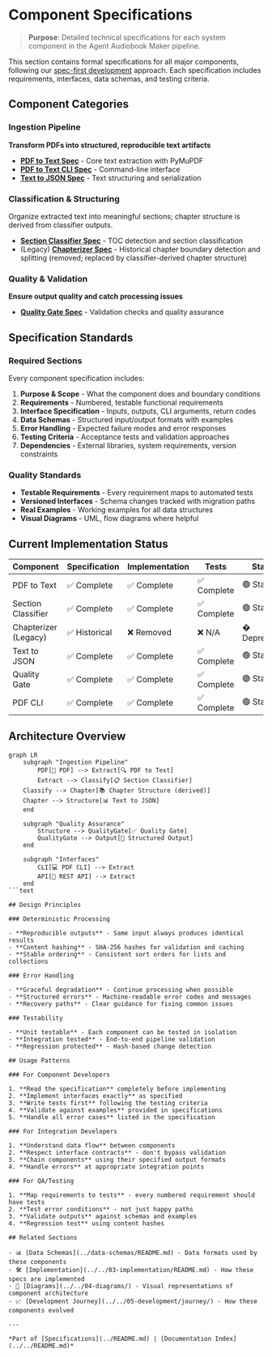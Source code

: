 # Component Specifications

> **Purpose**: Detailed technical specifications for each system component in the Agent Audiobook Maker pipeline.

This section contains formal specifications for all major components, following our [spec-first development](../../01-project-overview/KISS.md) approach. Each specification includes requirements, interfaces, data schemas, and testing criteria.

## Component Categories

### Ingestion Pipeline

**Transform PDFs into structured, reproducible text artifacts**

- **[PDF to Text Spec](PDF_TO_TEXT_SPEC.md)** - Core text extraction with PyMuPDF
- **[PDF to Text CLI Spec](PDF_TO_TEXT_CLI_SPEC.md)** - Command-line interface
- **[Text to JSON Spec](TXT_TO_JSON_SPEC.md)** - Text structuring and serialization

### Classification & Structuring  

Organize extracted text into meaningful sections; chapter structure is derived from classifier outputs.

- **[Section Classifier Spec](SECTION_CLASSIFIER_SPEC.md)** - TOC detection and section classification
- (Legacy) **[Chapterizer Spec](CHAPTERIZER_SPEC.md)** - Historical chapter boundary detection and splitting (removed; replaced by classifier-derived chapter structure)

### Quality & Validation

**Ensure output quality and catch processing issues**

- **[Quality Gate Spec](QUALITY_GATE_SPEC.md)** - Validation checks and quality assurance

## Specification Standards

### Required Sections

Every component specification includes:

1. **Purpose & Scope** - What the component does and boundary conditions
2. **Requirements** - Numbered, testable functional requirements  
3. **Interface Specification** - Inputs, outputs, CLI arguments, return codes
4. **Data Schemas** - Structured input/output formats with examples
5. **Error Handling** - Expected failure modes and error responses
6. **Testing Criteria** - Acceptance tests and validation approaches
7. **Dependencies** - External libraries, system requirements, version constraints

### Quality Standards

- **Testable Requirements** - Every requirement maps to automated tests
- **Versioned Interfaces** - Schema changes tracked with migration paths
- **Real Examples** - Working examples for all data structures
- **Visual Diagrams** - UML, flow diagrams where helpful

## Current Implementation Status

| Component | Specification | Implementation | Tests | Status |
|-----------|---------------|----------------|-------|--------|
| PDF to Text | ✅ Complete | ✅ Complete | ✅ Complete | 🟢 Stable |
| Section Classifier | ✅ Complete | ✅ Complete | ✅ Complete | 🟢 Stable |  
| Chapterizer (Legacy) | ✅ Historical | ❌ Removed | ❌ N/A | � Deprecated |
| Text to JSON | ✅ Complete | ✅ Complete | ✅ Complete | 🟢 Stable |
| Quality Gate | ✅ Complete | ✅ Complete | ✅ Complete | 🟢 Stable |
| PDF CLI | ✅ Complete | ✅ Complete | ✅ Complete | 🟢 Stable |

## Architecture Overview

```mermaid
graph LR
    subgraph "Ingestion Pipeline"
        PDF[📕 PDF] --> Extract[🔍 PDF to Text]
        Extract --> Classify[📋 Section Classifier] 
    Classify --> Chapter[📚 Chapter Structure (derived)]
    Chapter --> Structure[📊 Text to JSON]
    end
    
    subgraph "Quality Assurance"
        Structure --> QualityGate[✅ Quality Gate]
        QualityGate --> Output[📁 Structured Output]
    end
    
    subgraph "Interfaces"
        CLI[💻 PDF CLI] --> Extract
        API[🔌 REST API] --> Extract
    end
```text

## Design Principles

### Deterministic Processing

- **Reproducible outputs** - Same input always produces identical results
- **Content hashing** - SHA-256 hashes for validation and caching
- **Stable ordering** - Consistent sort orders for lists and collections

### Error Handling

- **Graceful degradation** - Continue processing when possible
- **Structured errors** - Machine-readable error codes and messages  
- **Recovery paths** - Clear guidance for fixing common issues

### Testability

- **Unit testable** - Each component can be tested in isolation
- **Integration tested** - End-to-end pipeline validation
- **Regression protected** - Hash-based change detection

## Usage Patterns

### For Component Developers

1. **Read the specification** completely before implementing
2. **Implement interfaces exactly** as specified  
3. **Write tests first** following the testing criteria
4. **Validate against examples** provided in specifications
5. **Handle all error cases** listed in the specification

### For Integration Developers  

1. **Understand data flow** between components
2. **Respect interface contracts** - don't bypass validation
3. **Chain components** using their specified output formats
4. **Handle errors** at appropriate integration points

### For QA/Testing

1. **Map requirements to tests** - every numbered requirement should have tests
2. **Test error conditions** - not just happy paths
3. **Validate outputs** against schemas and examples
4. **Regression test** using content hashes

## Related Sections

- 📊 [Data Schemas](../data-schemas/README.md) - Data formats used by these components
- 🛠️ [Implementation](../../03-implementation/README.md) - How these specs are implemented
- 🎨 [Diagrams](../../04-diagrams/) - Visual representations of component architecture
- 📈 [Development Journey](../../05-development/journey/) - How these components evolved

---

*Part of [Specifications](../README.md) | [Documentation Index](../../README.md)*
